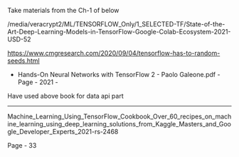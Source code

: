 Take materials from the Ch-1 of below

/media/veracrypt2/ML/TENSORFLOW_Only/1_SELECTED-TF/State-of-the-Art-Deep-Learning-Models-in-TensorFlow-Google-Colab-Ecosystem-2021-USD-52


https://www.cmgresearch.com/2020/09/04/tensorflow-has-to-random-seeds.html


- Hands-On Neural Networks with TensorFlow 2 - Paolo Galeone.pdf - Page - 2021 -

Have used above book for data api part

---

Machine_Learning_Using_TensorFlow_Cookbook_Over_60_recipes_on_machine_learning_using_deep_learning_solutions_from_Kaggle_Masters_and_Google_Developer_Experts_2021-rs-2468

Page - 33